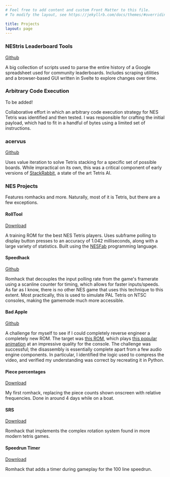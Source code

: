 ```yaml
---
# Feel free to add content and custom Front Matter to this file.
# To modify the layout, see https://jekyllrb.com/docs/themes/#overriding-theme-defaults

title: Projects
layout: page
---
```


### NEStris Leaderboard Tools
[Github](https://github.com/fractal161/nestris-leaderboard-tools)

A big collection of scripts used to parse the entire history of a Google spreadsheet used for community leaderboards. Includes scraping utilities and a browser-based GUI written in Svelte to explore changes over time.

### Arbitrary Code Execution
To be added!

Collaborative effort in which an arbitrary code execution strategy for NES Tetris was identified and then tested. I was responsible for crafting the initial payload, which had to fit in a handful of bytes using a limited set of instructions.

### acervus
[Github](https://github.com/fractal161/acervus)

Uses value iteration to solve Tetris stacking for a specific set of possible boards. While impractical on its own, this was a critical component of early versions of [StackRabbit](https://github.com/GregoryCannon/StackRabbit/), a state of the art Tetris AI.

### NES Projects

Features romhacks and more. Naturally, most of it is Tetris, but there are a few exceptions.

#### RollTool
[Download](https://github.com/fractal161/rollTool/releases/)

A training ROM for the best NES Tetris players. Uses subframe polling to display button presses to an accuracy of 1.042 milliseconds, along with a large variety of statistics. Built using the [NESFab](https://pubby.games/nesfab/) programming language.

#### Speedhack
[Github](https://github.com/fractal161/speedhack/tree/mmc3)

Romhack that decouples the input polling rate from the game's framerate using a scanline counter for timing, which allows for faster inputs/speeds. As far as I know, there is no other NES game that uses this technique to this extent. Most practically, this is used to simulate PAL Tetris on NTSC consoles, making the gamemode much more accessible.

#### Bad Apple
[Github](https://github.com/fractal161/bad_apple_nes)

A challenge for myself to see if I could completely reverse engineer a completely new ROM. The target was [this ROM](https://www.romhacking.net/homebrew/112/), which plays [this popular animation](https://www.youtube.com/watch?v=FtutLA63Cp8) at an impressive quality for the console. The challenge was successful; the disassembly is essentially complete apart from a few audio engine components. In particular, I identified the logic used to compress the video, and verified my understanding was correct by recreating it in Python.

#### Piece percentages
[Download](/assets/hacks/TetrisPPCT.ips)

My first romhack, replacing the piece counts shown onscreen with relative frequencies. Done in around 4 days while on a boat.

#### SRS
[Download](/assets/hacks/srs.ips)

Romhack that implements the complex rotation system found in more modern tetris games.

#### Speedrun Timer
[Download](/assets/hacks/speedrun.bps)

Romhack that adds a timer during gameplay for the 100 line speedrun.
